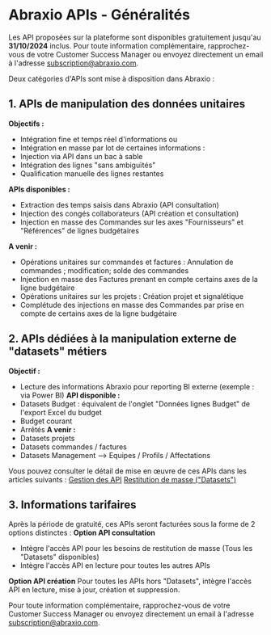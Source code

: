 # Abraxio APIs - Généralités 

Les API proposées sur la plateforme sont disponibles gratuitement jusqu'au **31/10/2024** inclus.
Pour toute information complémentaire, rapprochez-vous de votre Customer Success Manager ou envoyez directement un email à l'adresse subscription@abraxio.com.

Deux catégories d'APIs sont mise à disposition dans Abraxio :
## 1. APIs de manipulation des données unitaires 
**Objectifs :**
- Intégration fine et temps réel d'informations ou
- Intégration en masse par lot de certaines informations :
- Injection via API dans un bac à sable
- Intégration des lignes "sans ambiguïtés"
- Qualification manuelle des lignes restantes

**APIs disponibles :**
- Extraction des temps saisis dans Abraxio (API consultation)
- Injection des congés collaborateurs (API création et consultation)
- Injection en masse des Commandes sur les axes "Fournisseurs" et "Références" de lignes budgétaires

**A venir :**
- Opérations unitaires sur commandes et factures : Annulation de commandes ; modification; solde des commandes
- Injection en masse des Factures prenant en compte certains axes de la ligne budgétaire
- Opérations unitaires sur les projets : Création projet et signalétique
- Complétude des injections en masse des Commandes par prise en compte de certains axes de la ligne budgétaire

## 2. APIs dédiées à la manipulation externe de "datasets" métiers 

**Objectif :**
- Lecture des informations Abraxio pour reporting BI externe (exemple : via Power BI) 
**API disponible :**
- Datasets Budget : équivalent de l'onglet "Données lignes Budget" de l'export Excel du budget
- Budget courant
- Arrêtés
**A venir :**
- Datasets projets
- Datasets commandes / factures
- Datasets Management --> Equipes / Profils / Affectations  


Vous pouvez consulter le détail de mise en œuvre de ces APIs dans les articles suivants : 
[Gestion des API](url)
[Restitution de masse ("Datasets")](url)

## 3. Informations tarifaires
Après la période de gratuité, ces APIs seront facturées sous la forme de 2 options distinctes :
**Option API consultation**
- Intègre l'accès API pour les besoins de restitution de masse (Tous les "Datasets" disponibles) 
- Intègre l'accès API en lecture pour toutes les autres APIs

**Option API création**
Pour toutes les APIs hors "Datasets", intègre l'accès API en lecture, mise à jour, création et suppression.

Pour toute information complémentaire, rapprochez-vous de votre Customer Success Manager ou envoyez directement un email à l'adresse subscription@abraxio.com.



